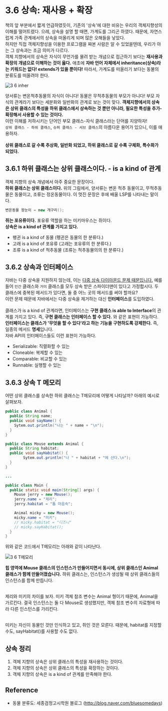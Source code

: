 # 3.6 상속: 재사용 + 확장
책의 앞 부분에서 짧게 언급하였듯이, 기존의 '상속'에 대한 비유는 우리의 객체지향성의 이해를 떨어트렸다. 으레, 상속을 설명 할 때면, 가계도를 그리곤 하였다. 때문에, 자연스럽게 가족 관계에서의 상속을 떠올리게 되며 많은 오해들을 낳았다. <br> 하지만 직접 객체지향성을 이용한 프로그램을 짜본 사람은 알 수 있었을텐데, 우리가 아는 그 상속과는 조금 의미가 다르다. <br> 객체 지향에서의 상속은 자식이 무언가를 물려 받는 개념으로 접근하기 보다는 **재사용과 확장의 개념으로 이해하는 것이 옳다.** 애초에 **자바 언어 자체에서 inheritance(상속)라는 키워드는 없다! extends가 있을 뿐이다!** 따라서, 가계도를 떠올리기 보다는 동불의 분류도를 떠올려야 한다. 

![3 6 inher](https://user-images.githubusercontent.com/71186266/192195515-87e24d00-d416-4c61-93b0-23ed207af2e9.png)

양서류는 변온척추동물의 자식이 아니다! 동물은 무척추동물의 부모가 아니다! 부모 자식의 관계라기 보다는 세분화와 일반화의 관계로 보는 것이 맞다. **객체지향에서의 상속은 상위 클래스의 특성을 하위 클래스에서 상속하는 것 뿐만 아니라, 필요한 특성을 추가-확장해서 사용할 수 있는 것이다.** <br>
이런 이해를 저하시키는 단어인 부모 클래스-자식 클래스라는 단어를 지양하자! <br> `상위 클래스 - 하위 클래스`, `슈퍼 클래스 - 서브 클래스`의 아름다운 용어가 있으니, 이를 애용하자. <br> <br> **상위 클래스로 갈 수록 추상화, 일반화 되었고, 하위 클래스로 갈 수록 구체화, 특수화가 되었다.**

## 3.6.1 하위 클래스는 상위 클래스이다. - is a kind of 관계
객체 지향의 상속 개념에서 아주 중요한 문장이다. <br> **하위 클래스는 상위 클래스이다.** 위의 그림에서, 양서류는 변온 척추 동물이고, 무척추동물은 동물이고, 조류는 정온동물이다. 이 멋진 문장은 후에 배울 LSP를 나타내는 말이다.

```java
변온동물 왕눈이 = new 개구리();
```
**쥐는 포유류이다.** 포유류 역할을 하는 미키마우스는 쥐이다. <br>
**상속은 is a kind of 관계를 가지고 있다.** <br>
- 팽귄 is a kind of 동물 (펭귄은 동물의 한 분류다.)
- 고래 is a kind of 포유류 (고래는 포유류의 한 분류다.)
- 조류 is a kind of 척추동물 (조류는 척추동물의의 한 분류다.)
 


## 3.6.2 상속과 인터페이스
자바는 다중 상속을 지원하지 않는데, 이는 <U>다중 상속 다이아몬드 문제 때문입니다.</U> 예를 들어 `인간` 클래스와 `거미` 클래스를 모두 상속 받은 스파이더맨이 있다고 가정합시다. 두 클래스에 중복된 메서드가 있다면, 둘 중 어느 곳의 메서드를 써야 할까요? <br> 이런 문제 때문에 자바에서는 다중 상속을 제거하는 대신 **인터페이스**를 도입하였다.  <br> <br>
클래스가 is a kind of 관계라면, 인터페이스는 **구현 클래스 is able to Interface**의 관계를 가지고 있다. 즉, **구현 클래스는 인터페이스 할 수 있다.** 와 같은 표현이 가능하다. <br> **인터페이스는 클래스가 '무엇을 할 수 있다'라고 하는 기능을 구현하도록 강제한다.** 즉, 일종의 메서드 **명세**입니다. <br> 자바 API의 인터페이스들도 이런 표현이 가능하다.
- Serializable: 직렬화할 수 있는
- Cloneable: 복제할 수 있는
- Comparable: 비교할 수 있는
- Runnable: 실행할 수 있는

## 3.6.3 상속 T 메모리
어떤 상위 클래스를 상속한 하위 클래스는 T메모리에 어떻게 나타날까?
아래의 예시로 살펴보자.
```java
public class Animal {
  public String name;
  public void sayName() {
    Sytem.out.println("나는 " + name + "\n");
  }
}

public class Mouse extends Animal {
  public String habitat;
  public void sayHabitat() {
        Sytem.out.println("나 " + habitat + "에 산다.\n");
  }
}

...

public class Main {
  public static void main(String[] args) {
    Mouse jerry = new Mouse();
    jerry.name = "제리";
    jerry.habitat = "톰 마음속";

    Animal micky = new Mouse();
    micky.name = "미키";
    // micky.habitat = "디즈니"
    // micky.sayHabitat();
  }
}
```
위와 같은 코드에서 T메모리는 아래와 같이 나타난다.

![3 6 T메모리](https://user-images.githubusercontent.com/71186266/192261584-23c870a5-204c-4446-96ae-823963f6ceee.png)

**힙 영역에 Mouse 클래스의 인스턴스가 만들어지면서 동시에, 상위 클래스인 Animal 클래스가 함께 만들어졌습니다.** 하위 클래스는, 인스턴스가 생성될 때 상위 클래스들의 인스턴스를 함께 만듭니다. <br> <br>

제리와 미키의 차이를 보자. 미키 객체 참조 변수는 Animal 형이기 때문에, Animal을 가르킨다. 결국 인스턴스는 둘 다 Mouse로 생성했지만, 객체 참조 변수의 자료형에 따라 다른 인스턴스를 가리킨다. <br> <br>

미키는 자신이 동물인 것만 인식하고 있고, 쥐인 것은 모른다. 때문에,  habitat를 지정할 수도, sayHabitat()를 사용할 수도 없다.


## 상속 정리
1. 객체 지향의 상속은 상위 클래스의 특성을 재사용하는 것이다.
2. 객체 지향의 상속은 상위 클래스의 특성을 확장하는 것이다.
3. 객체 지향의 상속은 is a kind of 관계를 만족해야 한다. 

## Reference
- 동물 분류도: 세종검정고시학원 블로그 (http://blog.naver.com/bluesomedays)
